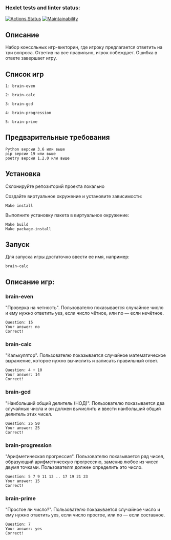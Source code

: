### Hexlet tests and linter status:
[![Actions Status](https://github.com/baseven/python-project-49/workflows/hexlet-check/badge.svg)](https://github.com/baseven/python-project-49/actions)
[![Maintainability](https://api.codeclimate.com/v1/badges/3ec6a9e9fbb0ea763a95/maintainability)](https://codeclimate.com/github/baseven/python-project-49/maintainability)

## Описание
Набор консольных игр-викторин, где игроку предлагается ответить на три вопроса. Ответив на все правильно, игрок побеждает. Ошибка в ответе завершает игру.

## Список игр
```
1: brain-even

2: brain-calc

3: brain-gcd

4: brain-progression

5: brain-prime
```

## Предварительные требования
```
Python версии 3.6 или выше
pip версии 19 или выше
poetry версии 1.2.0 или выше
```

## Установка
Склонируйте репозиторий проекта локально  

Создайте виртуальное окружение и установите зависимости:
```
Make install
```
Выполните установку пакета в виртуальное окружение:
```
Make build
Make package-install
```

## Запуск
Для запуска игры достаточно ввести ее имя, например:
```
brain-calc
```

## Описание игр:

### brain-even
"Проверка на четность". Пользователю показывается случайное число и ему нужно ответить yes, если число чётное, или no — если нечётное.
```
Question: 15
Your answer: no
Correct!
```
### brain-calc
"Калькулятор". Пользователю показывается случайное математическое выражение, которое нужно вычислить и записать правильный ответ.
```
Question: 4 + 10
Your answer: 14
Correct!
```
### brain-gcd
"Наибольший общий делитель (НОД)". Пользователю показывается два случайных числа и он должен вычислить и ввести наибольший общий делитель этих чисел.
```
Question: 25 50
Your answer: 25
Correct!
```
### brain-progression
"Арифметическая прогрессия". Пользователю показывается ряд чисел, образующий арифметическую прогрессию, заменив любое из чисел двумя точками. Пользователm должен определить это число.
```
Question: 5 7 9 11 13 .. 17 19 21 23
Your answer: 15
Correct!
```
### brain-prime
"Простое ли число?". Пользователю показывается случайное число и ему нужно ответить yes, если число простое, или no — если составное.

```
Question: 7
Your answer: yes
Correct!
```